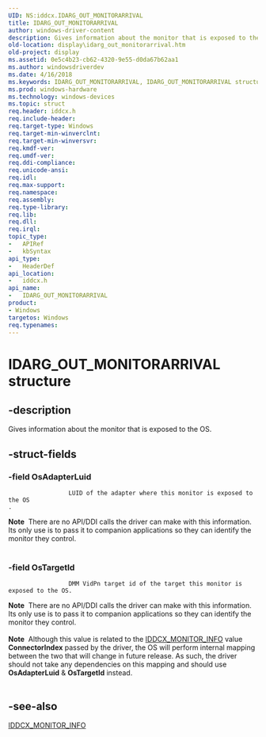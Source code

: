 ```yaml
---
UID: NS:iddcx.IDARG_OUT_MONITORARRIVAL
title: IDARG_OUT_MONITORARRIVAL
author: windows-driver-content
description: Gives information about the monitor that is exposed to the OS.
old-location: display\idarg_out_monitorarrival.htm
old-project: display
ms.assetid: 0e5c4b23-cb62-4320-9e55-d0da67b62aa1
ms.author: windowsdriverdev
ms.date: 4/16/2018
ms.keywords: IDARG_OUT_MONITORARRIVAL, IDARG_OUT_MONITORARRIVAL structure [Display Devices], display.idarg_out_monitorarrival, iddcx/IDARG_OUT_MONITORARRIVAL
ms.prod: windows-hardware
ms.technology: windows-devices
ms.topic: struct
req.header: iddcx.h
req.include-header: 
req.target-type: Windows
req.target-min-winverclnt: 
req.target-min-winversvr: 
req.kmdf-ver: 
req.umdf-ver: 
req.ddi-compliance: 
req.unicode-ansi: 
req.idl: 
req.max-support: 
req.namespace: 
req.assembly: 
req.type-library: 
req.lib: 
req.dll: 
req.irql: 
topic_type:
-	APIRef
-	kbSyntax
api_type:
-	HeaderDef
api_location:
-	iddcx.h
api_name:
-	IDARG_OUT_MONITORARRIVAL
product:
- Windows
targetos: Windows
req.typenames: 
---
```


# IDARG_OUT_MONITORARRIVAL structure


## -description


Gives information about the monitor that is exposed to the OS.
             


## -struct-fields




### -field OsAdapterLuid


                     LUID of the adapter where this monitor is exposed to the OS
    . 

<div class="alert"><b>Note</b>  There are no API/DDI calls the driver can make with this information. Its only use is to pass it to companion applications so they can identify the monitor they control.</div>
<div> </div>

### -field OsTargetId


                     DMM VidPn target id of the target this monitor is exposed to the OS. 

<div class="alert"><b>Note</b>  There are no API/DDI calls the driver can make with this information. Its only use is to pass it to companion applications so they can identify the monitor they control.</div>
<div> </div>
<div class="alert"><b>Note</b>  Although this value is related to the <a href="https://msdn.microsoft.com/library/windows/hardware/mt761950">IDDCX_MONITOR_INFO</a> value <b>ConnectorIndex</b> passed by the driver, the OS will perform internal mapping between the two that will change in future release. As such, the driver should not take any dependencies on this mapping and should use <b>OsAdapterLuid</b> &amp; <b>OsTargetId</b> instead.</div>
<div> </div>

## -see-also




<a href="https://msdn.microsoft.com/library/windows/hardware/mt761950">IDDCX_MONITOR_INFO</a>
 

 

